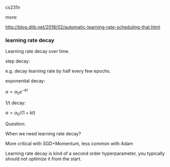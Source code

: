 cs231n

more:

http://blog.dlib.net/2018/02/automatic-learning-rate-scheduling-that.html





### learning rate decay 

Learning rate decay over time.

step decay:

e.g. decay learning rate by half every few epochs.

exponential decay:

$\alpha =\alpha_0 e^{-kt}$

1/t decay:

$\alpha = \alpha_0/(1+kt)$



Question:

When we need learning rate decay?

More critical with SGD+Momentum, less common with Adam

Learning rate decay is kind of a second order hyperparameter, you typically should not optimize it from the start.





